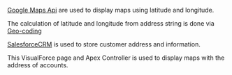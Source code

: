 [Google Maps Api](http://code.google.com/apis/maps/) are used to display maps using latitude and longitude.

The calculation of latitude and longitude from address string is done via [Geo-coding](http://en.wikipedia.org/wiki/Geocoding)

[SalesforceCRM](http://www.salesforce.com) is used to store customer address and information.

This VisualForce page and Apex Controller is used to display maps with the address of accounts.
